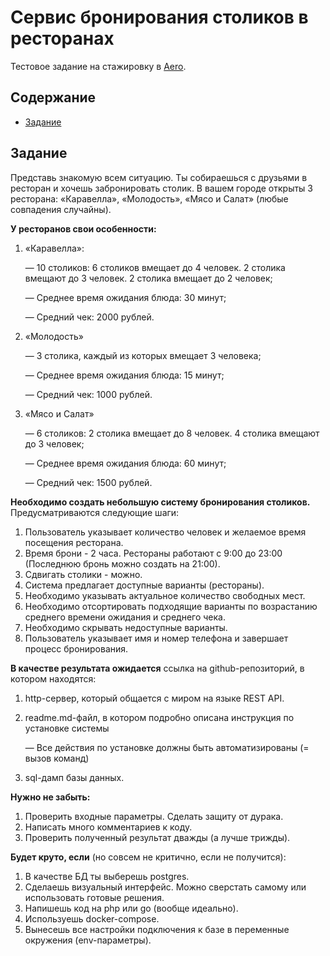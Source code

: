 # Сервис бронирования столиков в ресторанах

Тестовое задание на стажировку в [Aero](https://aeroidea.ru/).

## Содержание

- [Задание](#Задание)

## Задание

Представь знакомую всем ситуацию. Ты собираешься с друзьями в ресторан и хочешь забронировать столик. В вашем городе открыты 3 ресторана: «Каравелла», «Молодость», «Мясо и Салат» (любые совпадения случайны).

**У ресторанов свои особенности:**

1. «Каравелла»:

   — 10 столиков: 6 столиков вмещает до 4 человек. 2 столика вмещают до 3 человек. 2 столика вмещает до 2 человек;

   — Среднее время ожидания блюда: 30 минут;

   — Средний чек: 2000 рублей.

2. «Молодость»

   — 3 столика, каждый из которых вмещает 3 человека;

   — Среднее время ожидания блюда: 15 минут;

   — Средний чек: 1000 рублей.

3. «Мясо и Салат»

   — 6 столиков: 2 столика вмещает до 8 человек. 4 столика вмещают до 3 человек;

   — Среднее время ожидания блюда: 60 минут;

   — Средний чек: 1500 рублей.


**Необходимо создать небольшую систему бронирования столиков.** Предусматриваются следующие шаги:

1. Пользователь указывает количество человек и желаемое время посещения ресторана.
2. Время брони - 2 часа. Рестораны работают с 9:00 до 23:00 (Последнюю бронь можно создать на 21:00).
3. Сдвигать столики - можно.
4. Система предлагает доступные варианты (рестораны).
5. Необходимо указывать актуальное количество свободных мест.
6. Необходимо отсортировать подходящие варианты по возрастанию среднего времени ожидания и среднего чека.
7. Необходимо скрывать недоступные варианты.
8. Пользователь указывает имя и номер телефона и завершает процесс бронирования.

**В качестве результата ожидается** ссылка на github-репозиторий, в котором находятся:

1. http-сервер, который общается с миром на языке REST API.
2. readme.md-файл, в котором подробно описана инструкция по установке системы

   — Все действия по установке должны быть автоматизированы (= вызов команд)

3. sql-дамп базы данных.

**Нужно не забыть:**

1. Проверить входные параметры. Сделать защиту от дурака.
2. Написать много комментариев к коду.
3. Проверить полученный результат дважды (а лучше трижды).

**Будет круто, если** (но совсем не критично, если не получится):

1. В качестве БД ты выберешь postgres.
2. Сделаешь визуальный интерфейс. Можно сверстать самому или использовать готовые решения.
3. Напишешь код на php или go (вообще идеально).
4. Используешь docker-compose.
5. Вынесешь все настройки подключения к базе в переменные окружения (env-параметры).
